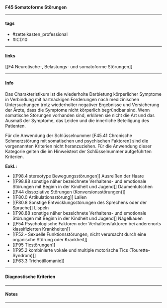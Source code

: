__F45 Somatoforme Störungen__

___________________________________________
#### tags

- #zettelkasten_professional
- #ICD10 
___________________________________________
#### links

[[F4 Neurotische-, Belastungs- und somatoforme Störungen]]

___________________________________________
#### Info
Das Charakteristikum ist die wiederholte Darbietung körperlicher Symptome in Verbindung mit hartnäckigen Forderungen nach medizinischen Untersuchungen trotz wiederholter negativer Ergebnisse und Versicherung der Ärzte, dass die Symptome nicht körperlich begründbar sind. Wenn somatische Störungen vorhanden sind, erklären sie nicht die Art und das Ausmaß der Symptome, das Leiden und die innerliche Beteiligung des Patienten.

Für die Anwendung der Schlüsselnummer [F45.41 Chronische Schmerzstörung mit somatischen und psychischen Faktoren] sind die vorgenannten Kriterien nicht heranzuziehen. Für die Anwendung dieser Kategorie gelten die im Hinweistext der Schlüsselnummer aufgeführten Kriterien.

__Exkl.:__
- [[F98.4 stereotype Bewegungsstörungen]] Ausreißen der Haare
- [[F98.88 sonstige näher bezeichnete Verhaltens- und emotionale Störungen mit Beginn in der Kindheit und Jugend]] Daumenlutschen
- [[F44 dissoziative Störungen (Konversionsstörungen)]]
- [[F80.0 Artikulationsstörung]] Lallen
- [[F80.8 Sonstige Entwicklungsstörungen des Sprechens oder der Sprache]] Lispeln
- [[F98.88 sonstige näher bezeichnete Verhaltens- und emotionale Störungen mit Beginn in der Kindheit und Jugend]] Nägelkauen
- [[F54 Psychologische Faktoren oder Verhaltensfaktoren bei anderenorts klassifizierten Krankheiten]]
- [[F52.- Sexuelle Funktionsstörungen, nicht verursacht durch eine organische Störung oder Krankheit]]
- [[F95 Ticstörungen]]
- [[F95.2 kombinierte vokale und multiple motorische Tics (Tourette-Syndrom)]] 
- [[F63.3 Trichotillomanie]]
___________________________________________
#### Diagnostische Kriterien

___________________________________________
#### Notes

___________________________________________

